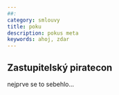 ```yaml
---
##: 
category: smlouvy
title: poku
description: pokus meta
keywords: ahoj, zdar
---
```

## Zastupitelský piratecon

nejprve se to sebehlo...